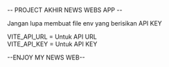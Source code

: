 -- PROJECT AKHIR NEWS WEBS APP --

Jangan lupa membuat file env yang berisikan API KEY

VITE_API_URL = Untuk API URL
<br>
VITE_API_KEY = Untuk API KEY

--ENJOY MY NEWS WEB--
